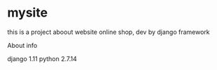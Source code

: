 # mysite
this is a project aboout website online shop, dev by django framework

About info

django 1.11
python 2.7.14


